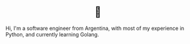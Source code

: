 <h1 align="center">👋</h1>

Hi, I'm a software engineer from Argentina, with most of my experience in Python, and currently learning Golang.
